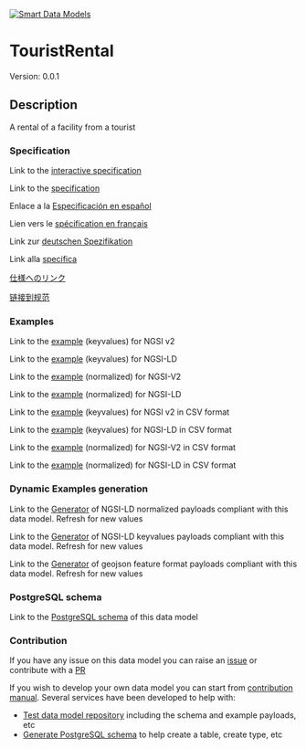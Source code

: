 [![Smart Data Models](https://smartdatamodels.org/wp-content/uploads/2022/01/SmartDataModels_logo.png "Logo")](https://smartdatamodels.org)
# TouristRental
Version: 0.0.1

## Description 

A rental of a facility from a tourist
### Specification

Link to the [interactive specification](https://swagger.lab.fiware.org/?url=https://smart-data-models.github.io/dataModel.TourismDestinations/TouristRental/swagger.yaml)

Link to the [specification](https://github.com/smart-data-models/dataModel.TourismDestinations/blob/master/TouristRental/doc/spec.md)

Enlace a la [Especificación en español](https://github.com/smart-data-models/dataModel.TourismDestinations/blob/master/TouristRental/doc/spec_ES.md)

Lien vers le [spécification en français](https://github.com/smart-data-models/dataModel.TourismDestinations/blob/master/TouristRental/doc/spec_FR.md)

Link zur [deutschen Spezifikation](https://github.com/smart-data-models/dataModel.TourismDestinations/blob/master/TouristRental/doc/spec_DE.md)

Link alla [specifica](https://github.com/smart-data-models/dataModel.TourismDestinations/blob/master/TouristRental/doc/spec_IT.md)

[仕様へのリンク](https://github.com/smart-data-models/dataModel.TourismDestinations/blob/master/TouristRental/doc/spec_JA.md)

[链接到规范](https://github.com/smart-data-models/dataModel.TourismDestinations/blob/master/TouristRental/doc/spec_ZH.md)
### Examples

Link to the [example](https://smart-data-models.github.io/dataModel.TourismDestinations/TouristRental/examples/example.json) (keyvalues) for NGSI v2

Link to the [example](https://smart-data-models.github.io/dataModel.TourismDestinations/TouristRental/examples/example.jsonld) (keyvalues) for NGSI-LD

Link to the [example](https://smart-data-models.github.io/dataModel.TourismDestinations/TouristRental/examples/example-normalized.json) (normalized) for NGSI-V2

Link to the [example](https://smart-data-models.github.io/dataModel.TourismDestinations/TouristRental/examples/example-normalized.jsonld) (normalized) for NGSI-LD

Link to the [example](https://smart-data-models.github.io/dataModel.TourismDestinations/TouristRental/examples/example.json.csv) (keyvalues) for NGSI v2 in CSV format

Link to the [example](https://smart-data-models.github.io/dataModel.TourismDestinations/TouristRental/examples/example.jsonld.csv) (keyvalues) for NGSI-LD in CSV format

Link to the [example](https://smart-data-models.github.io/dataModel.TourismDestinations/TouristRental/examples/example-normalized.json.csv) (normalized) for NGSI-V2 in CSV format

Link to the [example](https://smart-data-models.github.io/dataModel.TourismDestinations/TouristRental/examples/example-normalized.jsonld.csv) (normalized) for NGSI-LD in CSV format
### Dynamic Examples generation

Link to the [Generator](https://smartdatamodels.org/extra/ngsi-ld_generator.php?schemaUrl=https://raw.githubusercontent.com/smart-data-models/dataModel.TourismDestinations/master/TouristRental/schema.json&email=info@smartdatamodels.org) of NGSI-LD normalized payloads compliant with this data model. Refresh for new values

Link to the [Generator](https://smartdatamodels.org/extra/ngsi-ld_generator_keyvalues.php?schemaUrl=https://raw.githubusercontent.com/smart-data-models/dataModel.TourismDestinations/master/TouristRental/schema.json&email=info@smartdatamodels.org) of NGSI-LD keyvalues payloads compliant with this data model. Refresh for new values

Link to the [Generator](https://smartdatamodels.org/extra/geojson_features_generator.php?schemaUrl=https://raw.githubusercontent.com/smart-data-models/dataModel.TourismDestinations/master/TouristRental/schema.json&email=info@smartdatamodels.org) of geojson feature format payloads compliant with this data model. Refresh for new values
### PostgreSQL schema

Link to the [PostgreSQL schema](https://smart-data-models.github.io/dataModel.TourismDestinations/TouristRental/schema.sql) of this data model
### Contribution

 If you have any issue on this data model you can raise an [issue](https://github.com/smart-data-models/dataModel.TourismDestinations/issues)  or contribute with a [PR](https://github.com/smart-data-models/dataModel.TourismDestinations/pulls)

 If you wish to develop your own data model you can start from [contribution manual](https://bit.ly/contribution_manual). Several services have been developed to help with: 
 - [Test data model repository](https://smartdatamodels.org/index.php/data-models-contribution-api/) including the schema and example payloads, etc
 - [Generate PostgreSQL schema](https://smartdatamodels.org/index.php/sql-service/) to help create a table, create type, etc
